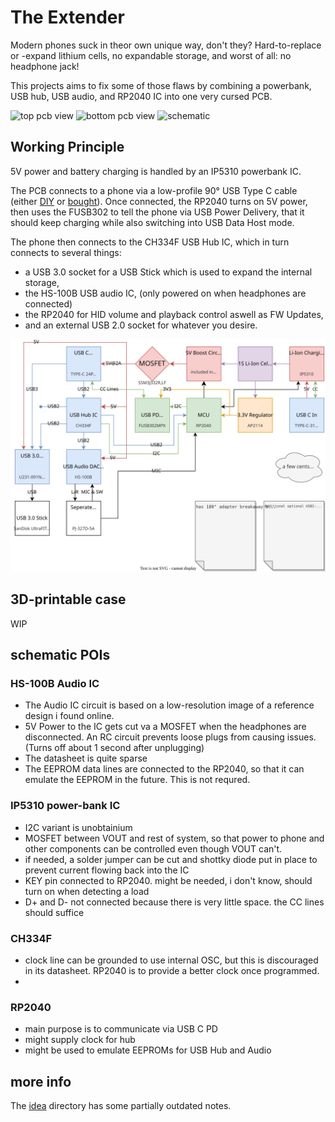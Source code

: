 # The Extender
Modern phones suck in theor own unique way, don't they?
Hard-to-replace or -expand lithium cells, no expandable storage, and worst of all: no headphone jack!

This projects aims to fix some of those flaws by
combining a powerbank, USB hub, USB audio, and RP2040 IC into one very cursed PCB.

![top pcb view](https://h3wastooshort.github.io/the_extender/top.png)
![bottom pcb view](https://h3wastooshort.github.io/the_extender/bottom.png)
![schematic](https://h3wastooshort.github.io/the_extender/the_extender.svg)

## Working Principle
5V power and battery charging is handled by an IP5310 powerbank IC.

The PCB connects to a phone via a low-profile 90° USB Type C cable (either [DIY](/cable) or [bought](https://de.aliexpress.com/item/1005005371248824.html)).
Once connected, the RP2040 turns on 5V power, then uses the FUSB302 to tell the phone via USB Power Delivery,
that it should keep charging while also switching into USB Data Host mode.

The phone then connects to the CH334F USB Hub IC, which in turn connects to several things:
 * a USB 3.0 socket for a USB Stick which is used to expand the internal storage,
 * the HS-100B USB audio IC, (only powered on when headphones are connected)
 * the RP2040 for HID volume and playback control aswell as FW Updates,
 * and an external USB 2.0 socket for whatever you desire.

![a diagram showing data flow in the extender](/idea/the_extender.drawio.svg)

## 3D-printable case
WIP

## schematic POIs

### HS-100B Audio IC
 * The Audio IC circuit is based on a low-resolution image of a reference design i found online.
 * 5V Power to the IC gets cut va a MOSFET when the headphones are disconnected. An RC circuit prevents loose plugs from causing issues. (Turns off about 1 second after unplugging)
 * The datasheet is quite sparse
 * The EEPROM data lines are connected to the RP2040, so that it can emulate the EEPROM in the future. This is not requred.

### IP5310 power-bank IC
 * I2C variant is unobtainium
 * MOSFET between VOUT and rest of system, so that power to phone and other components can be controlled
   even though VOUT can't.
 * if needed, a solder jumper can be cut and shottky diode put in place to prevent current flowing back into the IC
 * KEY pin connected to RP2040. might be needed, i don't know, should turn on when detecting a load
 * D+ and D- not connected because there is very little space. the CC lines should suffice

### CH334F
 * clock line can be grounded to use internal OSC, but this is discouraged in its datasheet.
   RP2040 is to provide a better clock once programmed.
 * 

### RP2040
 * main purpose is to communicate via USB C PD
 * might supply clock for hub
 * might be used to emulate EEPROMs for USB Hub and Audio

## more info

The [idea](/idea) directory has some partially outdated notes.
